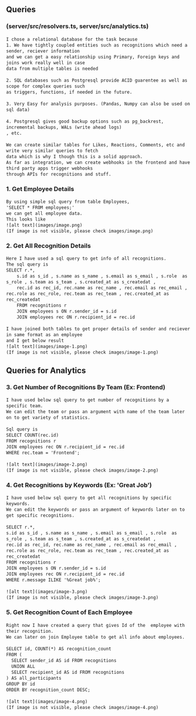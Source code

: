 ## Queries

### (server/src/resolvers.ts, server/src/analytics.ts)

    I chose a relational database for the task because
    1. We have tightly coupled entities such as recognitions which need a sender, reciever information
    and we can get a easy relationship using Primary, Foreign keys and joins work really well in case
    data from multiple tables is needed

    2. SQL databases such as Postgresql provide ACID guarentee as well as scope for complex queries such
    as triggers, functions, if needed in the future.

    3. Very Easy for analysis purposes. (Pandas, Numpy can also be used on sql data)

    4. Postgresql gives good backup options such as pg_backrest, incremental backups, WALs (write ahead logs)
    , etc.

    We can create similar tables for Likes, Reactions, Comments, etc and write very similar queries to fetch
    data which is why I though this is a solid approach.
    As far as integration, we can create webhooks in the frontend and have third party apps trigger webhooks
    through APIs for recognitions and stuff.

### 1. Get Employee Details

    By using simple sql query from table Employees,
    'SELECT * FROM employees;'
    we can get all employee data.
    This looks like
    ![alt text](images/image.png)
    (If image is not visible, please check images/image.png)

### 2. Get All Recognition Details

    Here I have used a sql query to get info of all recognitions.
    The sql query is
    SELECT r.*,
        s.id as s_id , s.name as s_name , s.email as s_email , s.role  as s_role , s.team as s_team , s.created_at as s_createdat ,
        rec.id as rec_id, rec.name as rec_name , rec.email as rec_email , rec.role as rec_role, rec.team as rec_team , rec.created_at as rec_createdat
        FROM recognitions r
        JOIN employees s ON r.sender_id = s.id
        JOIN employees rec ON r.recipient_id = rec.id

    I have joined both tables to get proper details of sender and reciever in same format as an employee
    and I get below result
    ![alt text](images/image-1.png)
    (If image is not visible, please check images/image-1.png)

## Queries for Analytics

### 3. Get Number of Recognitions By Team (Ex: Frontend)

    I have used below sql query to get number of recognitions by a specific team.
    We can edit the team or pass an argument with name of the team later on to get variety of statistics.

    Sql query is
    SELECT COUNT(rec.id)
    FROM recognitions r
    JOIN employees rec ON r.recipient_id = rec.id
    WHERE rec.team = 'Frontend';

    ![alt text](images/image-2.png)
    (If image is not visible, please check images/image-2.png)

### 4. Get Recognitions by Keywords (Ex: 'Great Job')

    I have used below sql query to get all recognitions by specific keywords.
    We can edit the keywords or pass an argument of keywords later on to get specific recognitions.

    SELECT r.*,
    s.id as s_id , s.name as s_name , s.email as s_email , s.role  as s_role , s.team as s_team , s.created_at as s_createdat ,
    rec.id as rec_id, rec.name as rec_name , rec.email as rec_email , rec.role as rec_role, rec.team as rec_team , rec.created_at as rec_createdat
    FROM recognitions r
    JOIN employees s ON r.sender_id = s.id
    JOIN employees rec ON r.recipient_id = rec.id
    WHERE r.message ILIKE '%Great job%';

    ![alt text](images/image-3.png)
    (If image is not visible, please check images/image-3.png)

### 5. Get Recognition Count of Each Employee

    Right now I have created a query that gives Id of the  employee with their recognition.
    We can later on join Employee table to get all info about employees.

    SELECT id, COUNT(*) AS recognition_count
    FROM (
      SELECT sender_id AS id FROM recognitions
      UNION ALL
      SELECT recipient_id AS id FROM recognitions
    ) AS all_participants
    GROUP BY id
    ORDER BY recognition_count DESC;

    ![alt text](images/image-4.png)
    (If image is not visible, please check images/image-4.png)
